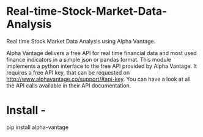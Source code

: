 # Real-time-Stock-Market-Data-Analysis
Real time Stock Market Data Analysis using Alpha Vantage. 

Alpha Vantage delivers a free API for real time financial data and most used finance indicators in a simple json or pandas format. This module implements a python interface to the free API provided by Alpha Vantage. It requires a free API key, that can be requested on http://www.alphavantage.co/support/#api-key. You can have a look at all the API calls available in their API documentation.


# Install - 
pip install alpha-vantage


